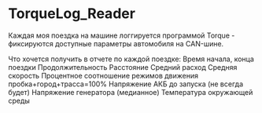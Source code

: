 # TorqueLog_Reader
Каждая моя поездка на машине логгируется программой Torque - фиксируются доступные параметры автомобиля на CAN-шине.

Что хочется получить в отчете по каждой поездке:
Время начала, конца поездки
Продолжительность
Расстояние
Средний расход
Средняя скорость
Процентное соотношение режимов движения пробка+город+трасса=100%
Напряжение АКБ до запуска (не всегда будет)
Напряжение генератора (медианное)
Температура окружающей среды
